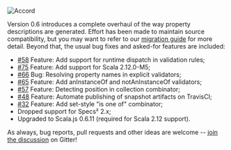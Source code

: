 ![Accord](https://raw.githubusercontent.com/wix/accord/master/assets/accord-logo-light.png?raw=1)

Version 0.6 introduces a complete overhaul of the way property descriptions are generated. Effort has been made to maintain source compatibility, but you may want to refer to our [migration guide](http://wix.github.io/accord/migration-guide.html) for more detail. Beyond that, the usual bug fixes and asked-for features are included:

* [#58](https://github.com/wix/accord/issues/58) Feature: Add support for runtime dispatch in validation rules;
* [#75](https://github.com/wix/accord/issues/69) Feature: Add support for Scala 2.12.0-M5;
* [#66](https://github.com/wix/accord/issues/66) Bug: Resolving property names in explicit validators;
* [#65](https://github.com/wix/accord/issues/65) Feature: Add anInstanceOf and notAnInstanceOf validators;
* [#57](https://github.com/wix/accord/issues/57) Feature: Detecting position in collection combinator;
* [#48](https://github.com/wix/accord/issues/48) Feature: Automate publishing of snapshot artifacts on TravisCI;
* [#32](https://github.com/wix/accord/issues/32) Feature: Add set-style "is one of" combinator;
* Dropped support for Specs² 2.x;
* Upgraded to Scala.js 0.6.11 (required for Scala 2.12 support).

As always, bug reports, pull requests and other ideas are welcome -- [join the discussion](https://gitter.im/wix/accord?utm_source=share-link&utm_medium=link&utm_campaign=share-link) on Gitter!

